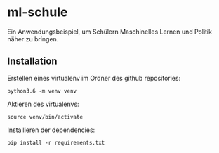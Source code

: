 # ml-schule
Ein Anwendungsbeispiel, um Schülern Maschinelles Lernen und Politik näher zu bringen.


## Installation
Erstellen eines virtualenv im Ordner des github repositories:

  `python3.6 -m venv venv`

Aktieren des virtualenvs:

  `source venv/bin/activate`

Installieren der dependencies:

  `pip install -r requirements.txt`
